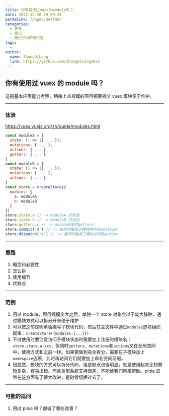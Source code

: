 ```yaml
---
title: 你有使用过vuex的module吗？
date: 2022-12-26 19:09:26
permalink: /pages/3e4fa0/
categories:
  - 更多
  - 面试
  - 杨村长VUE面试题
tags:
  -
author:
  name: ZhangQiLong
  link: https://github.com/ZhangQiLong2023
---
```


## 你有使用过 vuex 的 module 吗？

这是基本应用能力考察，稍微上点规模的项目都要拆分 vuex 模块便于维护。

---

### 体验

https://vuex.vuejs.org/zh/guide/modules.html

```js
const moduleA = {
  state: () => ({ ... }),
  mutations: { ... },
  actions: { ... },
  getters: { ... }
}
const moduleB = {
  state: () => ({ ... }),
  mutations: { ... },
  actions: { ... }
}
const store = createStore({
  modules: {
    a: moduleA,
    b: moduleB
  }
})
store.state.a // -> moduleA 的状态
store.state.b // -> moduleB 的状态
store.getters.c // -> moduleA里的getters
store.commit('d') // -> 能同时触发子模块中同名mutation
store.dispatch('e') // -> 能同时触发子模块中同名action
```

---

### 思路

1. 概念和必要性
2. 怎么拆
3. 使用细节
4. 优缺点

---

### 范例

1. 用过 module，项目规模变大之后，单独一个 store 对象会过于庞大臃肿，通过模块方式可以拆分开来便于维护
2. 可以按之前规则单独编写子模块代码，然后在主文件中通过`modules`选项组织起来：`createStore({modules:{...}})`
3. 不过使用时要注意访问子模块状态时需要加上注册时模块名：`store.state.a.xxx`，但同时`getters`、`mutations`和`actions`又在全局空间中，使用方式和之前一样。如果要做到完全拆分，需要在子模块加上`namespace`选项，此时再访问它们就要加上命名空间前缀。
4. 很显然，模块的方式可以拆分代码，但是缺点也很明显，就是使用起来比较繁琐复杂，容易出错。而且类型系统支持很差，不能给我们带来帮助。pinia 显然在这方面有了很大改进，是时候切换过去了。

---

### 可能的追问

1. 用过 pinia 吗？都做了哪些改善？
